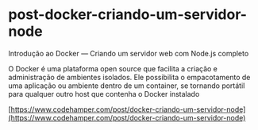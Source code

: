 # post-docker-criando-um-servidor-node
Introdução ao Docker — Criando um servidor web com Node.js completo

O Docker é uma plataforma open source que facilita a criação e administração de ambientes isolados. Ele possibilita o empacotamento de uma aplicação ou ambiente dentro de um container, se tornando portátil para qualquer outro host que contenha o Docker instalado

[https://www.codehamper.com/post/docker-criando-um-servidor-node](https://www.codehamper.com/post/docker-criando-um-servidor-node)
